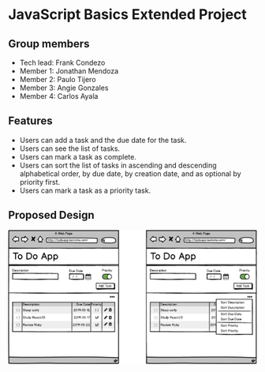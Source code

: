 # JavaScript Basics Extended Project

## Group members
- Tech lead: Frank Condezo
- Member 1: Jonathan Mendoza
- Member 2: Paulo Tijero
- Member 3: Angie Gonzales
- Member 4: Carlos Ayala

## Features

- Users can add a task and the due date for the task.
- Users can see the list of tasks.
- Users can mark a task as complete.
- Users can sort the list of tasks in ascending and descending alphabetical order, by due date, by creation date, and as optional by priority first.
- Users can mark a task as a priority task.

## Proposed Design

![Mockup for app](./img/mockup.png)
